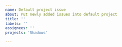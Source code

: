 ```yaml
---
name: Default project issue
about: Put newly added issues into default project
title: ''
labels: ''
assignees: ''
projects: 'Shadows'

---
```



